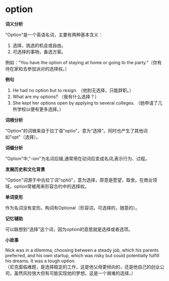 # option

**词义分析**

  

"Option"是一个英语名词，主要有两种基本含义：

  

1.  选择，挑选的机会或自由。
2.  可选择的事物，备选方案。

  

例如：“You have the option of staying at home or going to the party.”（你有待在家和去参加派对的选择权。）

  

**例句**

  

1.  He had no option but to resign. （他别无选择，只能辞职。）
2.  What are my options? （我有什么选择？）
3.  She kept her options open by applying to several colleges. （她申请了几所学校以便有更多选择。）

  

**词根分析**

  

"Option"的词根来自于拉丁语"optio"，意为“选择”。同时也产生了其他词如"opt"（选择）。

  

**词缀分析**

  

"Option"中,"-ion"为名词后缀,通常用在动词后变成名词,表示行为、过程。

  

**发展历史和文化背景**

  

"Option"词源于中古拉丁词"optiō"，意为选择，原意是愿望，取舍。在商业领域，option常被用来形容合约中的选择权。

  

**单词变形**

  

作为名词没有变形。构词有Optional（形容词，可选择的，随意的）。

  

**记忆辅助**

  

可以联想到“选择”这个词，因为option的意思就是选择或者选项。

  

**小故事**

  

Nick was in a dilemma, choosing between a steady job, which his parents preferred, and his own startup, which was risky but could potentially fulfill his dreams. It was a tough option.  
（尼克面临难题，是选择稳定的工作，这是他父母更倾向的，还是他自己的创业公司，虽然风险很大但有可能实现他的梦想。这是一个艰难的选择。）
